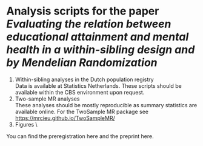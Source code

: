 # Analysis scripts for the paper *Evaluating the relation between educational attainment and mental health in a within-sibling design and by Mendelian Randomization*

1. Within-sibling analyses in the Dutch population registry \
Data is available at Statistics Netherlands. These scripts should be available within the CBS environment upon request. 
2. Two-sample MR analyses \
These analyses should be mostly reproducible as summary statistics are available online. For the TwoSample MR package see https://mrcieu.github.io/TwoSampleMR/ 
3. Figures \

You can find the preregistration here and the preprint here. 
